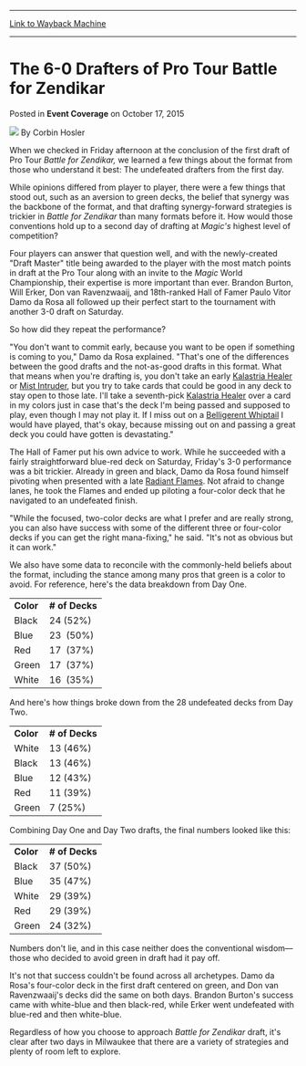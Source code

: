 
---
[Link to Wayback Machine](https://web.archive.org/web/20151020164128/http://magic.wizards.com/en/events/coverage/ptbfz/the-6-0-drafters-of-pro-tour-battle-for-zendikar-2015-10-17)

[_metadata_:author]:- "Corbin Hosler"
[_metadata_:description]:- "When we checked in Friday afternoon at the conclusion of the first draft of Pro Tour Battle for Zendikar, we learned a few things about the format from those who understand it best: The undefeated drafters from the first day."
[_metadata_:generator]:- "Drupal 7 (http://drupal.org)"
[_metadata_:node]:- "817706"
[_metadata_:publish_date]:- "2015-10-17"
[_metadata_:source]:- "div-main-content"
[_metadata_:title]:- "The 6-0 Drafters of Pro Tour Battle for Zendikar"
[_metadata_:wayback_capture_timestamp]:- "2015-10-20 16:41:28"
[_metadata_:wayback_raw_url]:- "https://web.archive.org/web/20151020164128id_/http://magic.wizards.com/en/events/coverage/ptbfz/the-6-0-drafters-of-pro-tour-battle-for-zendikar-2015-10-17"
[_metadata_:wayback_url]:- "http://magic.wizards.com/en/events/coverage/ptbfz/the-6-0-drafters-of-pro-tour-battle-for-zendikar-2015-10-17"
---


The 6-0 Drafters of Pro Tour Battle for Zendikar
================================================



 Posted in **Event Coverage**
 on October 17, 2015 






![](https://media.magic.wizards.com/styles/auth_small/public/images/person/hosler.jpg)
By Corbin Hosler










When we checked in Friday afternoon at the conclusion of the first draft of Pro Tour *Battle for Zendikar,* we learned a few things about the format from those who understand it best: The undefeated drafters from the first day.


While opinions differed from player to player, there were a few things that stood out, such as an aversion to green decks, the belief that synergy was the backbone of the format, and that drafting synergy-forward strategies is trickier in *Battle for Zendikar* than many formats before it. How would those conventions hold up to a second day of drafting at *Magic's* highest level of competition?


Four players can answer that question well, and with the newly-created "Draft Master" title being awarded to the player with the most match points in draft at the Pro Tour along with an invite to the *Magic* World Championship, their expertise is more important than ever. Brandon Burton, Will Erker, Don van Ravenzwaaij, and 18th-ranked Hall of Famer Paulo Vitor Damo da Rosa all followed up their perfect start to the tournament with another 3-0 draft on Saturday.


So how did they repeat the performance?


"You don't want to commit early, because you want to be open if something is coming to you," Damo da Rosa explained. "That's one of the differences between the good drafts and the not-as-good drafts in this format. What that means when you're drafting is, you don't take an early [Kalastria Healer](http://gatherer.wizards.com/Pages/Card/Details.aspx?name=Kalastria+Healer) or [Mist Intruder](http://gatherer.wizards.com/Pages/Card/Details.aspx?name=Mist+Intruder), but you try to take cards that could be good in any deck to stay open to those late. I'll take a seventh-pick [Kalastria Healer](http://gatherer.wizards.com/Pages/Card/Details.aspx?name=Kalastria+Healer) over a card in my colors just in case that's the deck I'm being passed and supposed to play, even though I may not play it. If I miss out on a [Belligerent Whiptail](http://gatherer.wizards.com/Pages/Card/Details.aspx?name=Belligerent+Whiptail) I would have played, that's okay, because missing out on and passing a great deck you could have gotten is devastating."


The Hall of Famer put his own advice to work. While he succeeded with a fairly straightforward blue-red deck on Saturday, Friday's 3-0 performance was a bit trickier. Already in green and black, Damo da Rosa found himself pivoting when presented with a late [Radiant Flames](http://gatherer.wizards.com/Pages/Card/Details.aspx?name=Radiant+Flames). Not afraid to change lanes, he took the Flames and ended up piloting a four-color deck that he navigated to an undefeated finish.


"While the focused, two-color decks are what I prefer and are really strong, you can also have success with some of the different three or four-color decks if you can get the right mana-fixing," he said. "It's not as obvious but it can work."


We also have some data to reconcile with the commonly-held beliefs about the format, including the stance among many pros that green is a color to avoid. For reference, here's the data breakdown from Day One.




|  |  |
| --- | --- |
| **Color** | **# of Decks** |
| Black | 24 (52%) |
| Blue | 23  (50%) |
| Red | 17  (37%) |
| Green | 17  (37%) |
| White | 16  (35%) |

And here's how things broke down from the 28 undefeated decks from Day Two.




|  |  |
| --- | --- |
| **Color** | **# of Decks** |
| White | 13 (46%) |
| Black | 13 (46%) |
| Blue | 12 (43%) |
| Red | 11 (39%) |
| Green | 7 (25%) |

Combining Day One and Day Two drafts, the final numbers looked like this:




|  |  |
| --- | --- |
| **Color** | **# of Decks** |
| Black | 37 (50%) |
| Blue | 35 (47%) |
| White | 29 (39%) |
| Red | 29 (39%) |
| Green | 24 (32%) |

Numbers don't lie, and in this case neither does the conventional wisdom—those who decided to avoid green in draft had it pay off.


It's not that success couldn't be found across all archetypes. Damo da Rosa's four-color deck in the first draft centered on green, and Don van Ravenzwaaij's decks did the same on both days. Brandon Burton's success came with white-blue and then black-red, while Erker went undefeated with blue-red and then white-blue.


Regardless of how you choose to approach *Battle for Zendikar* draft, it's clear after two days in Milwaukee that there are a variety of strategies and plenty of room left to explore.







